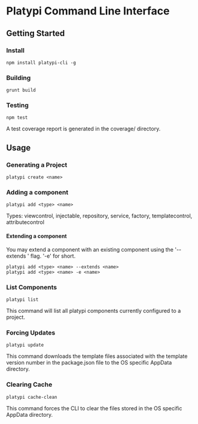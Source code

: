 # Platypi Command Line Interface

## Getting Started

### Install
```
npm install platypi-cli -g
```

### Building
```
grunt build
```

### Testing
```
npm test
```
A test coverage report is generated in the coverage/ directory.

## Usage

### Generating a Project
```
platypi create <name>
```

### Adding a component
```
platypi add <type> <name>
```
Types: viewcontrol, injectable, repository, service, factory, templatecontrol, attributecontrol

#### Extending a component
You may extend a component with an existing component using the '--extends <name>' flag. '-e' for short.
```
platypi add <type> <name> --extends <name>
platypi add <type> <name> -e <name>
```

### List Components
```
platypi list
```
This command will list all platypi components currently configured to a project.

### Forcing Updates
```
platypi update
```
This command downloads the template files associated with the template version number in the package.json file to the OS specific AppData directory.

### Clearing Cache
```
platypi cache-clean
```
This command forces the CLI to clear the files stored in the OS specific AppData directory.